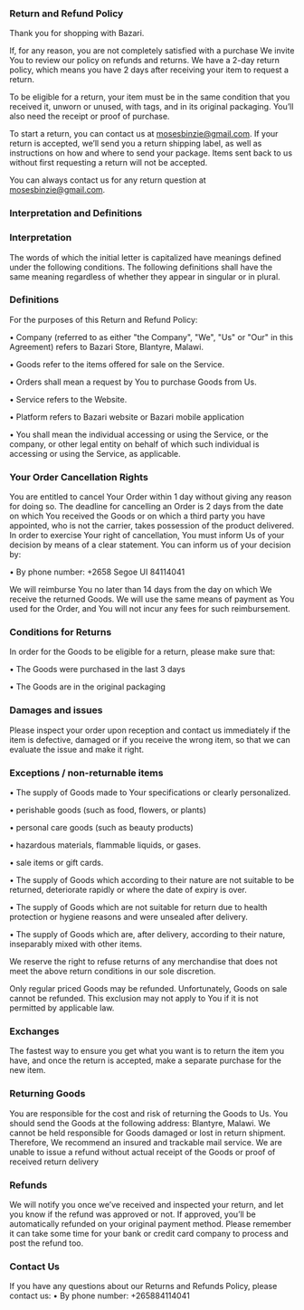 ### Return and Refund Policy
 
Thank you for shopping with Bazari.

If, for any reason, you are not completely satisfied with a purchase We invite You to review our policy on refunds and returns.
We have a 2-day return policy, which means you have 2 days after receiving your item to request a return.

To be eligible for a return, your item must be in the same condition that you received it, unworn or unused, with tags, and in its original packaging. You’ll also need the receipt or proof of purchase.

To start a return, you can contact us at mosesbinzie@gmail.com. If your return is accepted, we’ll send you a return shipping label, as well as instructions on how and where to send your package. Items sent back to us without first requesting a return will not be accepted.

You can always contact us for any return question at mosesbinzie@gmail.com.

### Interpretation and Definitions
### Interpretation
The words of which the initial letter is capitalized have meanings defined under the following conditions. The following definitions shall have the same meaning regardless of whether they appear in singular or in plural.
### Definitions
For the purposes of this Return and Refund Policy:

•	Company (referred to as either "the Company", "We", "Us" or "Our" in this Agreement) refers to Bazari Store, Blantyre, Malawi.

•	Goods refer to the items offered for sale on the Service.

•	Orders shall mean a request by You to purchase Goods from Us.

•	Service refers to the Website.

•	Platform refers to Bazari website or Bazari mobile application

•	You shall mean the individual accessing or using the Service, or the company, or other legal entity on behalf of which such individual is accessing or using the Service, as applicable.



### Your Order Cancellation Rights
You are entitled to cancel Your Order within 1 day without giving any reason for doing so.
The deadline for cancelling an Order is 2 days from the date on which You received the Goods or on which a third party you have appointed, who is not the carrier, takes possession of the product delivered.
In order to exercise Your right of cancellation, You must inform Us of your decision by means of a clear statement. You can inform us of your decision by:

•	By phone number: +2658 Segoe UI 84114041

We will reimburse You no later than 14 days from the day on which We receive the returned Goods. We will use the same means of payment as You used for the Order, and You will not incur any fees for such reimbursement.

### Conditions for Returns
In order for the Goods to be eligible for a return, please make sure that:

•	The Goods were purchased in the last 3 days

•	The Goods are in the original packaging

### Damages and issues
Please inspect your order upon reception and contact us immediately if the item is defective, damaged or if you receive the wrong item, so that we can evaluate the issue and make it right.

### Exceptions / non-returnable items 
•	The supply of Goods made to Your specifications or clearly personalized.

•	perishable goods (such as food, flowers, or plants)

•	personal care goods (such as beauty products)

•	hazardous materials, flammable liquids, or gases.

•	sale items or gift cards.

•	The supply of Goods which according to their nature are not suitable to be returned, deteriorate rapidly or where the date of expiry is over.

•	The supply of Goods which are not suitable for return due to health protection or hygiene reasons and were unsealed after delivery.

•	The supply of Goods which are, after delivery, according to their nature, inseparably mixed with other items.

We reserve the right to refuse returns of any merchandise that does not meet the above return conditions in our sole discretion.

Only regular priced Goods may be refunded. Unfortunately, Goods on sale cannot be refunded. This exclusion may not apply to You if it is not permitted by applicable law.


### Exchanges
The fastest way to ensure you get what you want is to return the item you have, and once the return is accepted, make a separate purchase for the new item.

### Returning Goods
You are responsible for the cost and risk of returning the Goods to Us. You should send the Goods at the following address:
Blantyre, Malawi.
We cannot be held responsible for Goods damaged or lost in return shipment. Therefore, We recommend an insured and trackable mail service. We are unable to issue a refund without actual receipt of the Goods or proof of received return delivery


### Refunds
We will notify you once we’ve received and inspected your return, and let you know if the refund was approved or not. If approved, you’ll be automatically refunded on your original payment method. Please remember it can take some time for your bank or credit card company to process and post the refund too.

### Contact Us
If you have any questions about our Returns and Refunds Policy, please contact us:
•	By phone number: +265884114041

